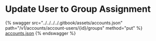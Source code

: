 # Update User to Group Assignment

{% swagger src="../../../../.gitbook/assets/accounts.json" path="/v1/accounts/account-users/{id}/groups" method="put" %}
[accounts.json](../../../../.gitbook/assets/accounts.json)
{% endswagger %}
